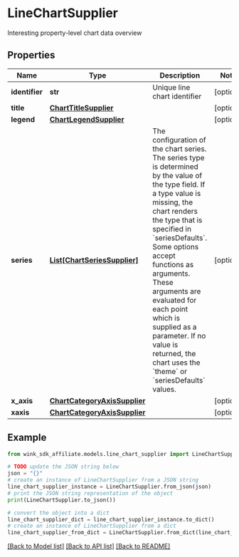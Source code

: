 # LineChartSupplier

Interesting property-level chart data overview

## Properties

Name | Type | Description | Notes
------------ | ------------- | ------------- | -------------
**identifier** | **str** | Unique line chart identifier | [optional] 
**title** | [**ChartTitleSupplier**](ChartTitleSupplier.md) |  | [optional] 
**legend** | [**ChartLegendSupplier**](ChartLegendSupplier.md) |  | [optional] 
**series** | [**List[ChartSeriesSupplier]**](ChartSeriesSupplier.md) | The configuration of the chart series. The series type is determined by the value of the type field. If a type value is missing, the chart renders the type that is specified in &#x60;seriesDefaults&#x60;. Some options accept functions as arguments. These arguments are evaluated for each point which is supplied as a parameter. If no value is returned, the chart uses the &#x60;theme&#x60; or &#x60;seriesDefaults&#x60; values. | [optional] 
**x_axis** | [**ChartCategoryAxisSupplier**](ChartCategoryAxisSupplier.md) |  | [optional] 
**xaxis** | [**ChartCategoryAxisSupplier**](ChartCategoryAxisSupplier.md) |  | [optional] 

## Example

```python
from wink_sdk_affiliate.models.line_chart_supplier import LineChartSupplier

# TODO update the JSON string below
json = "{}"
# create an instance of LineChartSupplier from a JSON string
line_chart_supplier_instance = LineChartSupplier.from_json(json)
# print the JSON string representation of the object
print(LineChartSupplier.to_json())

# convert the object into a dict
line_chart_supplier_dict = line_chart_supplier_instance.to_dict()
# create an instance of LineChartSupplier from a dict
line_chart_supplier_from_dict = LineChartSupplier.from_dict(line_chart_supplier_dict)
```
[[Back to Model list]](../README.md#documentation-for-models) [[Back to API list]](../README.md#documentation-for-api-endpoints) [[Back to README]](../README.md)


